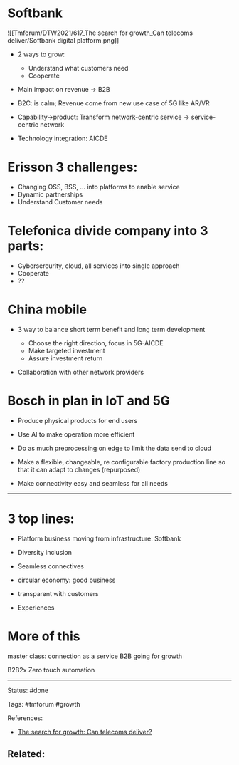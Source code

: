 # Softbank
![[Tmforum/DTW2021/617_The search for growth_Can telecoms deliver/Softbank digital platform.png]]
- 2 ways to grow:
	- Understand what customers need
	- Cooperate

- Main impact on revenue -> B2B
- B2C: is calm; Revenue come from new use case of 5G like AR/VR

- Capability->product: Transform network-centric service -> service-centric network
- Technology integration: AICDE

# Erisson 3 challenges:
- Changing OSS, BSS, ... into platforms to enable service
- Dynamic partnerships
- Understand Customer needs

# Telefonica divide company into 3 parts:
- Cybersercurity, cloud, all services into single approach
- Cooperate
- ??

# China mobile
- 3 way to balance short term benefit and long term development
	- Choose the right direction, focus in 5G-AICDE
	- Make targeted investment
	- Assure investment return

- Collaboration with other network providers


# Bosch in plan in IoT and 5G
- Produce physical products for end users
- Use AI to make operation more efficient
- Do as much preprocessing on edge to limit the data send to cloud

- Make a flexible, changeable, re configurable factory production line so that it can adapt to changes (repurposed)

- Make connectivity easy and seamless for all needs

---
# 3 top lines:
- Platform business moving from infrastructure: Softbank
- Diversity inclusion
- Seamless connectives

- circular economy: good business
- transparent with customers
- Experiences

# More of this
master class: connection as a service
B2B going for growth

B2B2x
Zero touch automation


---
Status: #done

Tags: #tmforum #growth

References:
-  [The search for growth: Can telecoms deliver?](https://dtws.tmforum.org/session/the-search-for-growth-can-telecoms-deliver-617)

Related:
- 






